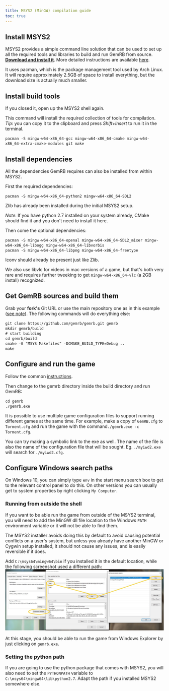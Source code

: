 ```yaml
---
title: MSYS2 (MinGW) compilation guide
toc: true
---
```


## Install MSYS2

MSYS2 provides a simple command line solution that can be used to set up all the required
tools and libraries to build and run GemRB from source.
[**Download and install it**](https://www.msys2.org/). More detailed instructions are
available [here](https://www.msys2.org/wiki/MSYS2-installation/).

It uses pacman, which is the package management tool used by Arch Linux. It will require
approximately 2.5GB of space to install everything, but the download size is actually
much smaller.


## Install build tools

If you closed it, open up the MSYS2 shell again.

This command will install the required collection of tools for compilation. *Tip*: you
can copy it to the clipboard and press *Shift+Insert* to run it in the terminal.

```
pacman -S mingw-w64-x86_64-gcc mingw-w64-x86_64-cmake mingw-w64-x86_64-extra-cmake-modules git make
```


## Install dependencies

All the dependencies GemRB requires can also be installed from within MSYS2. 

First the required dependencies:
```
pacman -S mingw-w64-x86_64-python2 mingw-w64-x86_64-SDL2
```
Zlib has already been installed during the initial MSYS2 setup.

*Note*: If you have python 2.7 installed on your system already, CMake should find it
and you don't need to install it here.

Then come the optional dependencies:
```
pacman -S mingw-w64-x86_64-openal mingw-w64-x86_64-SDL2_mixer mingw-w64-x86_64-libogg mingw-w64-x86_64-libvorbis
pacman -S mingw-w64-x86_64-libpng mingw-w64-x86_64-freetype
```
Iconv should already be present just like Zlib. 

We also use libvlc for videos in mac versions of a game, but that's both very
rare and requires further tweeking to get `mingw-w64-x86_64-vlc` (a 2GB install)
recognized.


## Get GemRB sources and build them

Grab your **fork's** Git URL or use the main repository one as in this example
([see note](https://gemrb.github.io/Dev-docs.html#getting-the-code)). The
following commands will do everything else:

```
git clone https://github.com/gemrb/gemrb.git gemrb
mkdir gemrb/build
# start building
cd gemrb/build
cmake -G "MSYS Makefiles" -DCMAKE_BUILD_TYPE=Debug ..
make
```


## Configure and run the game

Follow the common [instructions](https://gemrb.github.io/Install.html#configure-gemrb).

Then change to the gemrb directory inside the build directory and run GemRB:
```
cd gemrb
./gemrb.exe
```

It is possible to use multiple game configuration files to support running different
games at the same time. For example, make a copy of `GemRB.cfg` to `Torment.cfg`
and run the game with the command`./gemrb.exe -c Torment.cfg`.

You can try making a symbolic link to the exe as well. The name of the file is also
the name of the configuration file that will be sought. Eg. `./myiwd2.exe` will
search for `./myiwd2.cfg`.


## Configure Windows search paths

On Windows 10, you can simply type `env` in the start menu search box to get to
the relevant control panel to do this. On other versions you can usually get to
system properties by right clicking `My Computer`.

### Running from outside the shell

If you want to be able run the game from outside of the MSYS2 terminal, you will
need to add the MinGW dll file location to the Windows `PATH` environment variable
or it will not be able to find them. 

The MSYS2 installer avoids doing this by default to avoid causing potential
conflicts on a user's system, but unless you already have another MinGW or Cygwin
setup installed, it should not cause any issues, and is easily reversible if it
does.

Add `C:\msys64\mingw64\bin` if you installed it in the default location, while
the following screenshot used a different path:
![setting PATH](/assets/img/win-envvars.jpg)

At this stage, you should be able to run the game from Windows Explorer
by just clicking on `gemrb.exe`.

### Setting the python path

If you are going to use the python package that comes with MSYS2, you will also
need to set the `PYTHONPATH` variable to `C:\msys64\mingw64\lib\python2.7`.
Adapt the path if you installed MSYS2 somewhere else.


